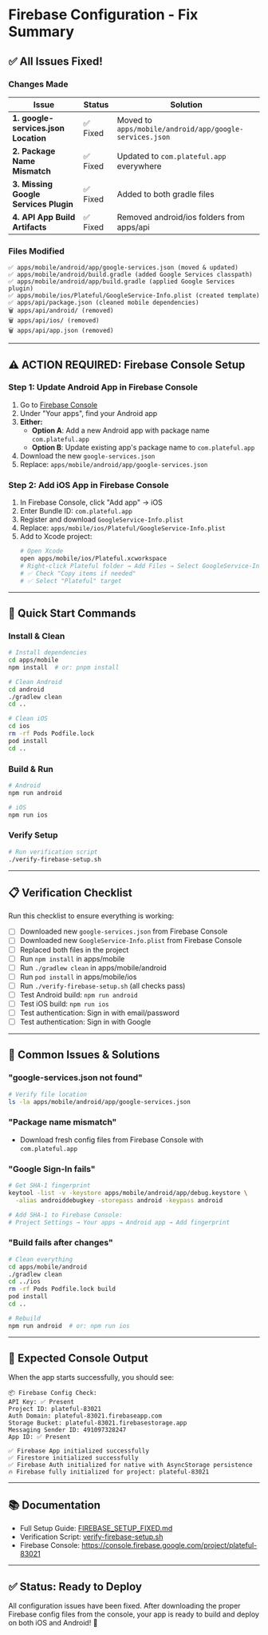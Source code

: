 # Firebase Configuration - Fix Summary

## ✅ All Issues Fixed!

### Changes Made

| Issue | Status | Solution |
|-------|--------|----------|
| **1. google-services.json Location** | ✅ Fixed | Moved to `apps/mobile/android/app/google-services.json` |
| **2. Package Name Mismatch** | ✅ Fixed | Updated to `com.plateful.app` everywhere |
| **3. Missing Google Services Plugin** | ✅ Fixed | Added to both gradle files |
| **4. API App Build Artifacts** | ✅ Fixed | Removed android/ios folders from apps/api |

### Files Modified

```
✅ apps/mobile/android/app/google-services.json (moved & updated)
✅ apps/mobile/android/build.gradle (added Google Services classpath)
✅ apps/mobile/android/app/build.gradle (applied Google Services plugin)
✅ apps/mobile/ios/Plateful/GoogleService-Info.plist (created template)
✅ apps/api/package.json (cleaned mobile dependencies)
🗑️ apps/api/android/ (removed)
🗑️ apps/api/ios/ (removed)
🗑️ apps/api/app.json (removed)
```

---

## ⚠️ ACTION REQUIRED: Firebase Console Setup

### Step 1: Update Android App in Firebase Console

1. Go to [Firebase Console](https://console.firebase.google.com/project/plateful-83021/settings/general)
2. Under "Your apps", find your Android app
3. **Either:**
   - **Option A**: Add a new Android app with package name `com.plateful.app`
   - **Option B**: Update existing app's package name to `com.plateful.app`
4. Download the new `google-services.json`
5. Replace: `apps/mobile/android/app/google-services.json`

### Step 2: Add iOS App in Firebase Console

1. In Firebase Console, click "Add app" → iOS
2. Enter Bundle ID: `com.plateful.app`
3. Register and download `GoogleService-Info.plist`
4. Replace: `apps/mobile/ios/Plateful/GoogleService-Info.plist`
5. Add to Xcode project:
   ```bash
   # Open Xcode
   open apps/mobile/ios/Plateful.xcworkspace
   # Right-click Plateful folder → Add Files → Select GoogleService-Info.plist
   # ✅ Check "Copy items if needed"
   # ✅ Select "Plateful" target
   ```

---

## 🚀 Quick Start Commands

### Install & Clean

```bash
# Install dependencies
cd apps/mobile
npm install  # or: pnpm install

# Clean Android
cd android
./gradlew clean
cd ..

# Clean iOS
cd ios
rm -rf Pods Podfile.lock
pod install
cd ..
```

### Build & Run

```bash
# Android
npm run android

# iOS
npm run ios
```

### Verify Setup

```bash
# Run verification script
./verify-firebase-setup.sh
```

---

## 📋 Verification Checklist

Run this checklist to ensure everything is working:

- [ ] Downloaded new `google-services.json` from Firebase Console
- [ ] Downloaded new `GoogleService-Info.plist` from Firebase Console
- [ ] Replaced both files in the project
- [ ] Run `npm install` in apps/mobile
- [ ] Run `./gradlew clean` in apps/mobile/android
- [ ] Run `pod install` in apps/mobile/ios
- [ ] Run `./verify-firebase-setup.sh` (all checks pass)
- [ ] Test Android build: `npm run android`
- [ ] Test iOS build: `npm run ios`
- [ ] Test authentication: Sign in with email/password
- [ ] Test authentication: Sign in with Google

---

## 🐛 Common Issues & Solutions

### "google-services.json not found"
```bash
# Verify file location
ls -la apps/mobile/android/app/google-services.json
```

### "Package name mismatch"
- Download fresh config files from Firebase Console with `com.plateful.app`

### "Google Sign-In fails"
```bash
# Get SHA-1 fingerprint
keytool -list -v -keystore apps/mobile/android/app/debug.keystore \
  -alias androiddebugkey -storepass android -keypass android

# Add SHA-1 to Firebase Console:
# Project Settings → Your apps → Android app → Add fingerprint
```

### "Build fails after changes"
```bash
# Clean everything
cd apps/mobile/android
./gradlew clean
cd ../ios
rm -rf Pods Podfile.lock build
pod install
cd ..

# Rebuild
npm run android  # or: npm run ios
```

---

## 📱 Expected Console Output

When the app starts successfully, you should see:

```
📦 Firebase Config Check:
API Key: ✅ Present
Project ID: plateful-83021
Auth Domain: plateful-83021.firebaseapp.com
Storage Bucket: plateful-83021.firebasestorage.app
Messaging Sender ID: 491097328247
App ID: ✅ Present

✅ Firebase App initialized successfully
✅ Firestore initialized successfully
✅ Firebase Auth initialized for native with AsyncStorage persistence
🔥 Firebase fully initialized for project: plateful-83021
```

---

## 📚 Documentation

- Full Setup Guide: [FIREBASE_SETUP_FIXED.md](./FIREBASE_SETUP_FIXED.md)
- Verification Script: [verify-firebase-setup.sh](./verify-firebase-setup.sh)
- Firebase Console: https://console.firebase.google.com/project/plateful-83021

---

## ✅ Status: Ready to Deploy

All configuration issues have been fixed. After downloading the proper Firebase config files from the console, your app is ready to build and deploy on both iOS and Android! 🎉


